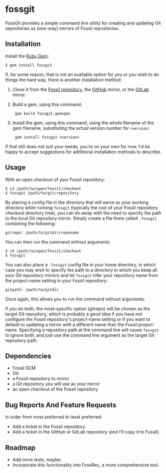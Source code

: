 # fossgit

FossGit provides a simple command line utility for creating and updating Git
repositories as (one-way) mirrors of Fossil repositories.

## Installation

Install the [Ruby Gem][gem]:

    $ gem install fossgit

If, for some reason, that is not an available option for you or you wish to do
things the hard way, there is another installation method:

1. Clone it from the [Fossil repository][frepo], the [GitHub][ghrepo] mirror,
   or the [GitLab][glrepo] mirror.

2. Build a gem, using this command:

        gem build fossgit.gemspec

3. Install the gem, using this command, using the whole filename of the gem
   filename, substituting the actual version number for `<version`:

        gem install fossgit-<version>

If that still does not suit your needs, you're on your own for now.  I'd be
happy to accept suggestions for additional installation methods to describe.

## Usage

With an open checkout of your Fossil repository:

    $ cd /path/to/open/fossil/checkout
    $ fossgit /path/to/git/repository

By placing a config file in the directory that will serve as your working
directory while running `fossgit` (typically the root of your Fossil repository
checkout directory tree), you can do away with the need to specify the path to
the local Git repository mirror.  Simply create a file there called `.fossgit`
containing the following:

    gitrepo: /path/to/gitdir/reponame

You can then run the command without arguments:

    $ cd /path/to/open/fossil/checkout
    $ fossgit

You can also place a `.fossgit` config file in your home directory, in which
case you may wish to specify the path to a directory in which you keep all your
Git repository mirrors and let `fossgit` infer your repository name from the
project-name setting in your Fossil repository:

    gitpath: /path/to/gitdir

Once again, this allows you to run the command without arguments:

If you do both, the most-specific option (gitrepo) will be chosen as the target
Git repository, which is probably a good idea if you have not configure the
Fossil repository's project-name setting or if you want to default to updating
a mirror with a different name than the Fossil project-name.  Specifying a
repository path at the command line will cause `fossgit` to ignore both, and
just use the command line argument as the target Git repository path.

## Dependencies

* Fossil SCM
* Git
* a Fossil repository to mirror
* a Git repository you will use as your mirror
* an open checkout of the Fossil repository

## Bug Reports And Feature Requests

In order from most preferred to least preferred:

* Add a ticket in the Fossil repository.
* Add a ticket in the GitHub or GitLab repository (and I'll copy it to Fossil).

## Roadmap

* Add more tests, maybe.
* Incorporate this functionality into FossRec, a more comprehensive tool.

[gem]: https://rubygems.org/gems/fossgit
[frepo]: https://fossrec.com/u/apotheon/fossgit
[ghrepo]: https://github.com/apotheon/fossgit
[glrepo]: https://gitlab.com/apotheon/fossgit
